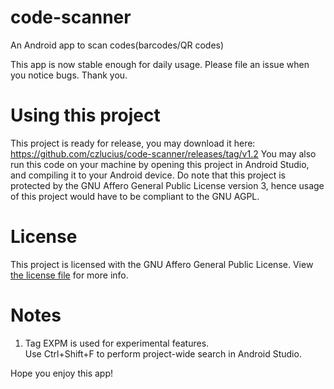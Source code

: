 # code-scanner
An Android app to scan codes(barcodes/QR codes)

This app is now stable enough for daily usage. Please file an issue when you notice bugs. Thank you.

# Using this project
This project is ready for release, you may download it here: https://github.com/czlucius/code-scanner/releases/tag/v1.2
You may also run this code on your machine by opening this project in Android Studio, and compiling it to your Android device.
Do note that this project is protected by the GNU Affero General Public License version 3, hence usage of this project would have to be compliant to the GNU AGPL.

# License
This project is licensed with the GNU Affero General Public License. View [the license file](LICENSE.md) for more info.

# Notes
1.  Tag EXPM is used for experimental features.                       
    Use Ctrl+Shift+F to perform project-wide search in Android Studio.
    
Hope you enjoy this app!
